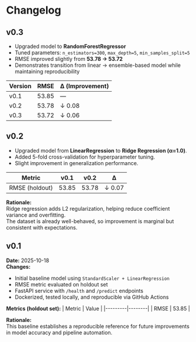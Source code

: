 # Changelog


## v0.3
- Upgraded model to **RandomForestRegressor**
- Tuned parameters: `n_estimators=300`, `max_depth=5`, `min_samples_split=5`
- RMSE improved slightly from **53.78 → 53.72**
- Demonstrates transition from linear → ensemble-based model while maintaining reproducibility

| Version | RMSE | Δ (Improvement) |
|----------|------|-----------------|
| v0.1 | 53.85 | — |
| v0.2 | 53.78 | ↓ 0.08 |
| v0.3 | 53.72 | ↓ 0.06 |


## v0.2
- Upgraded model from **LinearRegression** to **Ridge Regression (α=1.0)**.
- Added 5-fold cross-validation for hyperparameter tuning.
- Slight improvement in generalization performance.

| Metric | v0.1 | v0.2 | Δ |
|---------|------|------|---|
| RMSE (holdout) | 53.85 | 53.78 | ↓ 0.07 |

**Rationale:**  
Ridge regression adds L2 regularization, helping reduce coefficient variance and overfitting.  
The dataset is already well-behaved, so improvement is marginal but consistent with expectations.


## v0.1
**Date:** 2025-10-18  
**Changes:**
- Initial baseline model using `StandardScaler + LinearRegression`
- RMSE metric evaluated on holdout set
- FastAPI service with `/health` and `/predict` endpoints
- Dockerized, tested locally, and reproducible via GitHub Actions

**Metrics (holdout set):**
| Metric | Value |
|---------|--------|
| RMSE | 53.85 | 

**Rationale:**  
This baseline establishes a reproducible reference for future improvements in model accuracy and pipeline automation.
